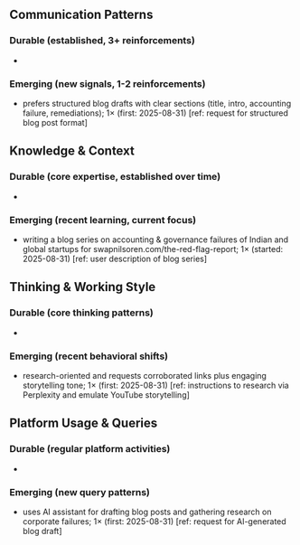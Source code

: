 ## Communication Patterns
### Durable (established, 3+ reinforcements)
- 

### Emerging (new signals, 1-2 reinforcements)
- prefers structured blog drafts with clear sections (title, intro, accounting failure, remediations); 1× (first: 2025-08-31) [ref: request for structured blog post format]

## Knowledge & Context
### Durable (core expertise, established over time)
- 

### Emerging (recent learning, current focus)
- writing a blog series on accounting & governance failures of Indian and global startups for swapnilsoren.com/the-red-flag-report; 1× (started: 2025-08-31) [ref: user description of blog series]

## Thinking & Working Style
### Durable (core thinking patterns)
- 

### Emerging (recent behavioral shifts)
- research-oriented and requests corroborated links plus engaging storytelling tone; 1× (first: 2025-08-31) [ref: instructions to research via Perplexity and emulate YouTube storytelling]

## Platform Usage & Queries
### Durable (regular platform activities)
- 

### Emerging (new query patterns)
- uses AI assistant for drafting blog posts and gathering research on corporate failures; 1× (first: 2025-08-31) [ref: request for AI-generated blog draft]